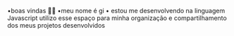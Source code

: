 •boas vindas 💋💋
 •meu nome é gi 
• estou me desenvolvendo na linguagem Javascript
utilizo esse espaço para minha organização e compartilhamento dos meus projetos desenvolvidos 
